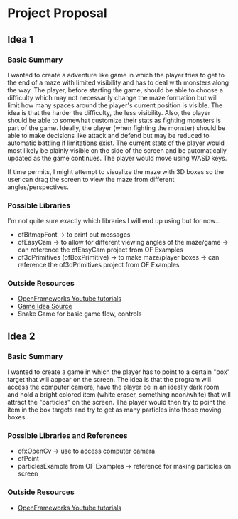 # Project Proposal

## Idea 1

### Basic Summary

I wanted to create a adventure like game in which the player tries to get to the end of a maze with limited visibility and has to deal with monsters along the way. The player, before starting the game, should be able to choose a difficulty which may not necessarily change the maze formation but will limit how many spaces around the player's current position is visible. The idea is that the harder the difficulty, the less visibility. Also, the player should be able to somewhat customize their stats as fighting monsters is part of the game. Ideally, the player (when fighting the monster) should be able to make decisions like attack and defend but may be reduced to automatic battling if limitations exist. The current stats of the player would most likely be plainly visible on the side of the screen and be automatically updated as the game continues. The player would move using WASD keys. 

If time permits, I might attempt to visualize the maze with 3D boxes so the user can drag the screen to view the maze from different angles/perspectives.

### Possible Libraries

I'm not quite sure exactly which libraries I will end up using but for now...
- ofBitmapFont -> to print out messages
- ofEasyCam -> to allow for different viewing angles of the maze/game -> can reference the ofEasyCam project from OF Examples
- of3dPrimitives (ofBoxPrimitive) -> to make maze/player boxes -> can reference the of3dPrimitives project from OF Examples

### Outside Resources

- [OpenFrameworks Youtube tutorials](https://www.youtube.com/playlist?list=PL4neAtv21WOmrV8z9rSzL20QpdLU1zJLr) 
- [Game Idea Source](https://www.youtube.com/watch?v=9Ozu-B2HLY4)
- Snake Game for basic game flow, controls

## Idea 2

### Basic Summary

I wanted to create a game in which the player has to point to a certain "box" target that will appear on the screen. The idea is that the program will access the computer camera, have the player be in an ideally dark room and hold a bright colored item (white eraser, something neon/white) that will attract the "particles" on the screen. The player would then try to point the item in the box targets and try to get as many particles into those moving boxes. 

### Possible Libraries and References

- ofxOpenCv -> use to access computer camera
- ofPoint
- particlesExample from OF Examples -> reference for making particles on screen

### Outside Resources

- [OpenFrameworks Youtube tutorials](https://www.youtube.com/playlist?list=PL4neAtv21WOmrV8z9rSzL20QpdLU1zJLr) 

